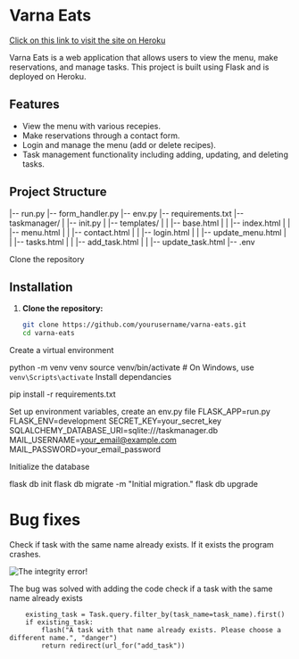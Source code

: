 # Varna Eats


[Click on this link to visit the site on Heroku](https://dines-kamen-9b44aac7c04a.herokuapp.com/)

Varna Eats is a web application that allows users to view the menu, make reservations, and manage tasks. This project is built using Flask and is deployed on Heroku.

## Features

- View the menu with various recepies.
- Make reservations through a contact form.
- Login and manage the menu (add or delete recipes).
- Task management functionality including adding, updating, and deleting tasks.

## Project Structure

|-- run.py
|-- form_handler.py
|-- env.py
|-- requirements.txt
|-- taskmanager/ 
| |-- init.py
| |-- templates/
| | |-- base.html
| | |-- index.html
| | |-- menu.html
| | |-- contact.html
| | |-- login.html
| | |-- update_menu.html
| | |-- tasks.html
| | |-- add_task.html
| | |-- update_task.html
|-- .env


Clone the repository


## Installation

1. **Clone the repository:**
   ```bash
   git clone https://github.com/yourusername/varna-eats.git
   cd varna-eats
Create a virtual environment

python -m venv venv
source venv/bin/activate  # On Windows, use `venv\Scripts\activate`
 Install dependancies

 pip install -r requirements.txt

Set up environment variables, create an env.py file
FLASK_APP=run.py
FLASK_ENV=development
SECRET_KEY=your_secret_key
SQLALCHEMY_DATABASE_URI=sqlite:///taskmanager.db
MAIL_USERNAME=your_email@example.com
MAIL_PASSWORD=your_email_password


Initialize the database

flask db init
flask db migrate -m "Initial migration."
flask db upgrade



# Bug fixes

Check if task with the same name already exists. If it exists the program crashes. 


![The integrity error!](taskmanager/static/images/unique_name_error.png "The integrity error")



The bug was solved with adding the code check if a task with the same name already exists
        
        
        existing_task = Task.query.filter_by(task_name=task_name).first()
        if existing_task:
            flash("A task with that name already exists. Please choose a different name.", "danger")
            return redirect(url_for("add_task"))